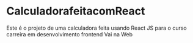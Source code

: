 # CalculadorafeitacomReact
 Este é o projeto de uma calculadora feita usando React JS para o curso carreira em desenvolvimento frontend Vai na Web

